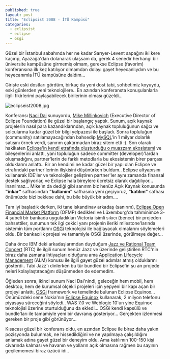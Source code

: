 ```yaml
---
published: true
layout: post
title: "Eclipsist 2008 - İTÜ Kampüsü"
categories: 
  - eclipsist
  - eclipse
  - osgi
---
```


Güzel bir İstanbul sabahında her ne kadar Sarıyer-Levent sapağını iki kere kaçırıp, Ayazağa'dan dolanarak ulaşsam da, gerek 4 senedir herhangi bir üniversite kampüsüne girmemiş olmam, gerekse Eclipse (favorim) konferansına ilk kez katılıyor olmamdan dolayı gayet heyecanlıydım ve bu heyecanımla İTÜ kampüsüne daldım...

Girişte eski dostları gördüm, birkaç da yeni dost tabi, sohbetimiz koyuydu, eski günlerden yeni teknolojilere.. En azından konferansta konuşulanlarla ilgili fikirlerimi paylaşabilecek birilerinin olması güzeldi...

![eclipseist2008.jpg]({{site.baseurl}}/images/eclipseist2008.jpg)

Konferansı [Naci Dai](http://www.eclipse.org/webtools/people/person.php?name=dai) sunuyordu, [Mike Millinkovich](http://milinkovich.blogspot.com/) (Executive Director of Eclipse Foundation) ile güzel bir başlangıç yaptık. Sunum, açık kaynak projelerin nasıl para kazandıklarından, açık kaynak topluluğunun sağcı ve solcularına kadar güzel bir bilgi yelpazesi ile başladı. Sonra topluluğun (community) satılamayacağından bahsedip [MySQL](http://www.mysql.com/)'in 1 milyar dolarlık satışını örnek verdi, sanırım çaktırmadan biraz sitem etti :). Son olarak hakikaten [Eclipse'in kendi etrafında oluşturduğu o muazzam ekosistemi](http://eclipse-ecosystem.blogspot.com/) ve bileşenlerini anlattı, yani topluluğun sadece committer (developer)'lardan oluşmadığını, partner'lerin de farklı metodlarla bu ekosistemin birer parçası olduklarını anlattı.. Bir an kendimi ne kadar güzel bir yapı olan Eclipse ve etrafındaki partner'lerinin ilişkisini düşünürken buldum.. Eclipse altyapısını kullanarak IDE'ler ve teknolojiler geliştiren partner'ler aynı zamanda finansal destek sağlıyorlar, ve Eclipse hala bireylere ücretsiz olarak dağıtılıyor... İnanılmaz... Mike'ın da dediği gibi sanırım biz henüz Açık Kaynak konusunda **"inkar"** safhasından **"kullanım"** safhasına yeni geçiyoruz, **"katılım"** safhası önümüzde bizi beklese dahi, bu bile büyük bir adım....

Tam iyi başladık derken, iki tane iskandinav arkadaş (sanırım), [Eclipse Open Financial Market Platform](http://www.eclipse.org/ofmp/) (OFMP) dedikleri ve Lüxemburg'da tahminimce 3-4 şubeli bir bankada uyguladıkları Victoria isimli sıkıcı (bence) bir projeden bahsettiler, sunumun tek ilgi çekici yanı projenin ileriki milestone'larında sistemin tüm portlarını [OSGi](http://www.osgi.org/Main/HomePage) teknolojisi ile bağlayacak olmalarını söylemeleri oldu. Bir bankacılık projesi ve tamamiyle OSGi üzerinde, görülmeye değer...

Daha önce IBM'deki arkadaşlarımdan duyduğum [Jazz ve Rational Team Concert](http://www-306.ibm.com/software/rational/jazz/) (RTC) ile ilgili sunum henüz Jazz ve üzerinde geliştirilen RTC'nin biraz daha zamana ihtiyaçları olduğunu ama [Application Lifecycle Management](http://en.wikipedia.org/wiki/Application_Lifecycle_Management) (ALM) konusu ile ilgili gayet güzel adımlar atmış olduklarını gösterdi.. Tabi Jazz'ı dinlerken bu tür bundled bir Eclipse'in şu an projede neleri kolaylaştıracağını düşünmeden de edemedim.

Öğleden sonra, ikinci sunum Naci Dai'nindi, geleceğin hem mobil, hem desktop, hem de kurumsal ölçekli projeleri için yepyeni bir kapı açan bir projeyi anlattı, [OSGi](http://www.eclipse.org/osgi/) framework ve temelinde bulunan Eclipse Equinox... Önümüzdeki sene Nokia'nın [Eclipse Equinox](http://www.eclipse.org/equinox/) kullanarak, 2 milyon telefonu piyasaya süreceğini söyledi.. WAS 7.0 ve Weblogic 10'un yine Equinox teknolojisi üzerine oturtulduğunu da ekledi... OSGi kendi kapsülü ve bundle'ları ile tamamiyle yeni bir davranış gösteriyor... Gerçekten izlenmesi gereken bir proje gibi görünüyor...

Kısacası güzel bir konferans oldu, en azından Eclipse ile biraz daha yakın pozisyonda bulunmak, ne hissedildiğini ve ne yapılmaya çalışıldığını anlamak adına gayet güzel bir deneyim oldu. Ama katılımın 100-150 kişi civarında kalması ve havanın ve yolların açık olmasına rağmen bu sayının geçilememesi biraz üzücü idi..
